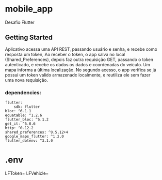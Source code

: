 # mobile_app

Desafio Flutter

## Getting Started

Aplicativo acessa uma API REST, passando usuário e senha, e recebe como resposta um token, 
Ao receber o token, o app salva no local (Shared_Preferences), depois faz outra requisição GET,
passando o token autenticado, e recebe os dados os dados e coordenadas do veículo.
Um mapa informa a última localização.
No segundo acesso, o app verifica se já possui um token valido armazenado localmente, e reutiliza ele sem fazer uma nova requisição.


 ### dependencies:
    flutter:
        sdk: flutter
    bloc: ^6.1.1
    equatable: ^1.2.6
    flutter_bloc: ^6.1.2
    get_it: ^5.0.6
    http: ^0.12.2
    shared_preferences: ^0.5.12+4
    google_maps_flutter: ^1.2.0
    flutter_dotenv: ^3.1.0

# .env
LFToken=
LFVehicle=